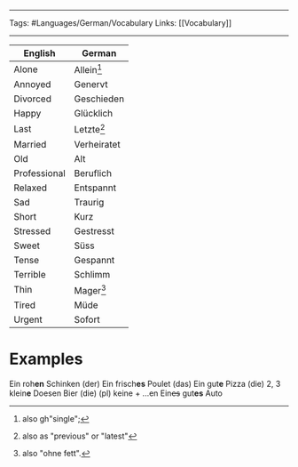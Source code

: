 ___
Tags: #Languages/German/Vocabulary 
Links: [[Vocabulary]]
___
English | German
------------ | ------------
Alone | Allein[^1]
Annoyed | Genervt
Divorced | Geschieden
Happy | Glücklich
Last | Letzte[^2]
Married | Verheiratet
Old | Alt
Professional | Beruflich
Relaxed | Entspannt
Sad | Traurig
Short | Kurz
Stressed | Gestresst
Sweet | Süss
Tense | Gespannt
Terrible| Schlimm
Thin | Mager[^3]
Tired | Müde
Urgent | Sofort


# Examples
Ein roh**en** Schinken (der)
Ein frisch**es** Poulet (das)
Ein gut**e** Pizza (die)
2, 3 klein**e** Doesen Bier (die)
(pl) keine + ...en
Ein~~es~~ gut**es** Auto



[^1]: also gh"single";
[^2]: also as "previous" or "latest"
[^3]: also "ohne fett".